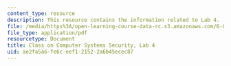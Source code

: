 ```yaml
---
content_type: resource
description: This resource contains the information related to Lab 4.
file: /media/https%3A/open-learning-course-data-rc.s3.amazonaws.com/6-858-computer-systems-security-fall-2014/ae2fa5a6fe6ceef121522a6b45ecec87_MIT6_858F14_lab4.pdf
file_type: application/pdf
resourcetype: Document
title: Class on Computer Systems Security, Lab 4
uid: ae2fa5a6-fe6c-eef1-2152-2a6b45ecec87
---
```

